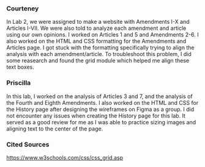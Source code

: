 ### Courteney

In Lab 2, we were assigned to make a website with Amendments I-X and Articles I-VII. We were also told to analyze each amendment and article using our own opinions. I worked on Articles 1 and 5 and Amendments 2-6. I also worked on the HTML and CSS formatting for the Amendments and Articles page. I got stuck with the formatting specifically trying to align the analysis with each amendment/article. To troubleshoot this problem, I did some reasearch and found the grid module which helped me align these text boxes.

### Priscilla

In this lab, I worked on the analysis of Articles 3 and 7, and the analysis of the Fourth and Eighth Amendments. I also worked on the HTML and CSS for the History page after designing the wireframes on Figma as a group. I did not encounter any issues when creating the History page for this lab. It served as a good review for me as I was able to practice sizing images and aligning text to the center of the page.

### Cited Sources

https://www.w3schools.com/css/css_grid.asp
